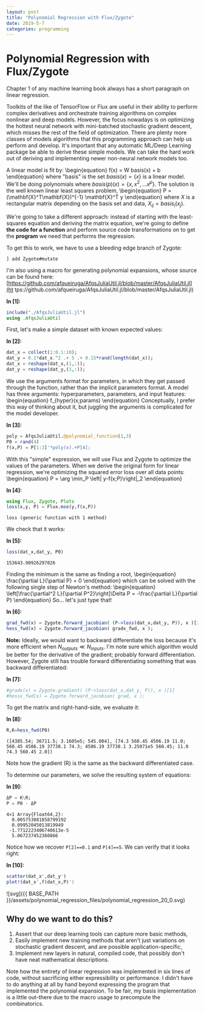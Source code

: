 ```yaml
---
layout: post
title: "Polynomial Regression with Flux/Zygote"
date: 2019-5-7
categories: programming
--- 
```

# Polynomial Regression with Flux/Zygote

Chapter 1 of any machine learning book always has a short paragraph on linear
regression.

Toolkits of the like of TensorFlow or Flux are useful in their ability to
perform complex derivatives and orchestrate training algorithms on complex
nonlinear and deep models. However, the focus nowadays is on optimizing the
hottest neural network with mini-batched stochastic gradient descent, which
misses the rest of the field of optimization. There are plenty more classes of
models algorithms that this programming approach can help us perform and develop.
It's important that any automatic ML/Deep Learning package be able to derive
these simple models. We can take the hard work out of deriving and implementing
newer non-neural network models too.

A linear model is fit by:
\begin{equation}
f(x) = W basis(x) + b
\end{equation}
where "basis" is the set $basis(x)=\{x\}$ is a linear model. We'll be doing
polynomials where $basis(p)(x)=\{x,x^2,...x^p\}$. The solution is the well known
linear least squares problem,
\begin{equation}
P = (\mathbf{X}^T\mathbf{X})^{-1} \mathbf{X}^T y
\end{equation}
where $X$ is a rectangular matrix depending on the basis set and data, $X_{ij} =
basis_i(x_j)$.

We're going to take a different approach: instead of starting with the least-
squares equation and deriving the matrix equation, we're going to define **the
code for a function** and perform source code transformations on to get the
**program** we need that performs the regression.

To get this to work, we have to use a bleeding edge branch of Zygote:
```juia
] add Zygote#mutate
```
I'm also using a macro for generating polynomial expansions, whose source can be
found here:
[https://github.com/afqueiruga/AfqsJuliaUtil.jl/blob/master/AfqsJuliaUtil.jl](ht
tps://github.com/afqueiruga/AfqsJuliaUtil.jl/blob/master/AfqsJuliaUtil.jl) 

**In [1]:**

```julia
include("./AfqsJuliaUtil.jl")
using .AfqsJuliaUtil
```
 
First, let's make a simple dataset with known expected values: 

**In [2]:**

```julia
dat_x = collect(1:0.1:10);
dat_y = 0.1*dat_x.^2 .+ 5 .+ 0.15*rand(length(dat_x));
dat_x = reshape(dat_x,(1,:));
dat_y = reshape(dat_y,(1,:));
```
 
We use the arguments format for parameters, in which they get passed through the
function, rather than the implicit parameters format. A model has three
arguments: hyperparameters, parameters, and input features:
\begin{equation}
f_{hyper}(x;params)
\end{equation}
Conceptually, I prefer this way of thinking about it, but juggling the arguments
is complicated for the model developer. 

**In [3]:**

```julia
poly = AfqsJuliaUtil.@polynomial_function(1,3)
P0 = rand(4)
f(x,P) = P[1:3]'*poly(x).+P[4];
```
 
With this "simple" expression, we will use Flux and Zygote to optimize the
values of the parameters. When we derive the original form for linear
regression, we're optimizing the squared error loss over all data points:
\begin{equation}
P = \arg \min_P \left\| y-f(x;P)\right\|_2
\end{equation} 

**In [4]:**

```julia
using Flux, Zygote, Plots
loss(x,y, P) = Flux.mse(y,f(x,P))
```




    loss (generic function with 1 method)


 
We check that it works: 

**In [5]:**

```julia
loss(dat_x,dat_y, P0)
```




    153643.90926297026


 
Finding the minimum is the same as finding a root,
\begin{equation}
\frac{\partial L}{\partial P} = 0
\end{equation}
which can be solved with the following single step of Newton's method:
\begin{equation}
\left[\frac{\partial^2 L}{\partial P^2}\right]\Delta P = -\frac{\partial
L}{\partial P}
\end{equation}
So... let's just type that! 

**In [6]:**

```julia
grad_fwd(x) = Zygote.forward_jacobian( (P->loss(dat_x,dat_y, P)), x )[2];
hess_fwd(x) = Zygote.forward_jacobian( gradx_fwd, x );
```
 
**Note:** Ideally, we would want to backward differentiate the loss because it's
more efficient when $N_{outputs} \ll N_{inputs}$. I'm note sure which algorithm
would be better for the derivative of the gradient; probably forward
differentiation. However, Zygote still has trouble forward differentiating
something that was backward differentiated: 

**In [7]:**

```julia
#gradx(x) = Zygote.gradient( (P->loss(dat_x,dat_y, P)), x )[1]
#hessx_fwd(x) = Zygote.forward_jacobian( grad, x );
```
 
To get the matrix and right-hand-side, we evaluate it: 

**In [8]:**

```julia
R,K=hess_fwd(P0)
```




    ([4385.54; 36711.5; 3.1605e5; 545.084], [74.3 560.45 4506.19 11.0; 560.45 4506.19 37738.1 74.3; 4506.19 37738.1 3.25071e5 560.45; 11.0 74.3 560.45 2.0])


 
Note how the gradient (R) is the same as the backward differentiated case. 
 
To determine our parameters, we solve the resulting system of equations: 

**In [9]:**

```julia
ΔP = K\R;
P = P0 - ΔP
```




    4×1 Array{Float64,2}:
      0.005753081858799192 
      0.09952045013819949  
     -1.7712223406740613e-5
      5.067237452360866    


 
Notice how we recover `P[2]==0.1` and `P[4]==5`. We can verify that it looks
right: 

**In [10]:**

```julia
scatter(dat_x',dat_y')
plot!(dat_x',f(dat_x,P)')
```



 
![svg]({{ BASE_PATH }}/assets/polynomial_regression_files/polynomial_regression_20_0.svg) 


 
## Why do we want to do this?


1. Assert that our deep learning tools can capture more basic methods,
2. Easily implement new training methods that aren't just variations on
stochastic gradient descent, and are possible application-specific,
3. Implement new layers in natural, compiled code, that possibly don't have neat
mathematical descriptions.

Note how the entirety of linear regression was implemented in six lines of code,
without sacrificing either expressibility or performance. I didn't have to do
anything at all by hand beyond expressing the program that implemented the
polynomial expansion. To be fair, my basis implementation is a little out-there
due to the macro usage to precompute the combinatorics. 
